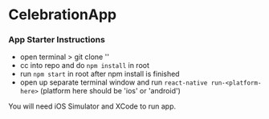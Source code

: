 # CelebrationApp

### App Starter Instructions
- open terminal > git clone '<repo-ssh-link>'
- cc into repo and do `npm install` in root
- run `npm start` in root after npm install is finished
- open up separate terminal window and run `react-native run-<platform-here>` (platform here should be 'ios' or 'android')

You will need iOS Simulator and XCode to run app.
